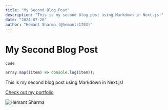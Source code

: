 ```yaml
---
title: "My Second Blog Post"
description: "This is my second blog post using Markdown in Next.js!"
date: "2024-07-28"
author: "Hemant Sharma (@hemants1703)"
---
```


# My Second Blog Post

`code`

```js
array.map((item) => console.log(item));
```

This is my second blog post using Markdown in Next.js!

[Check out my portfolio](https://hemant.codes)

![Hemant Sharma]('./blog_images/2/portfolio_og_image.png')
